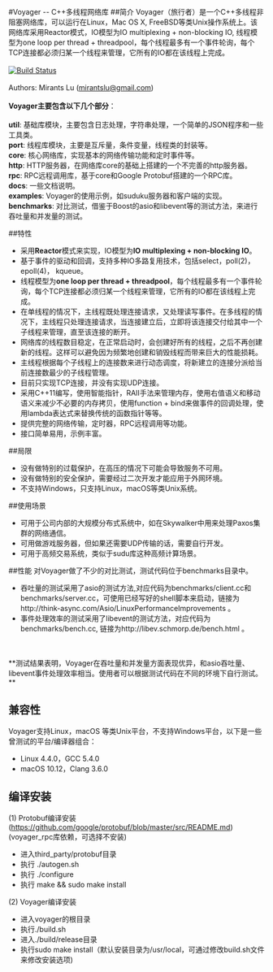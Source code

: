 #Voyager -- C++多线程网络库
##简介
Voyager（旅行者）是一个C++多线程非阻塞网络库，可以运行在Linux，Mac OS X, FreeBSD等类Unix操作系统上。该网络库采用Reactor模式，IO模型为IO multiplexing + non-blocking IO, 线程模型为one loop per thread + threadpool，每个线程最多有一个事件轮询，每个TCP连接都必须归某一个线程来管理，它所有的IO都在该线程上完成。
<br/>
<br/>[![Build Status](https://travis-ci.org/QiumingLu/voyager.svg?branch=master)](https://travis-ci.org/QiumingLu/voyager)
<br/>
<br/>Authors: Mirants Lu (mirantslu@gmail.com) 
<br/>
<br/>**Voyager主要包含以下几个部分**：
<br/>
<br/>**util**: 基础库模块，主要包含日志处理，字符串处理，一个简单的JSON程序和一些工具类。
<br/>**port**: 线程库模块，主要是互斥量，条件变量，线程类的封装等。
<br/>**core**: 核心网络库，实现基本的网络传输功能和定时事件等。
<br/>**http**: HTTP服务器，在网络库core的基础上搭建的一个不完善的http服务器。
<br/>**rpc**:  RPC远程调用库，基于core和Google Protobuf搭建的一个RPC库。
<br/>**docs**: 一些文档说明。
<br/>**examples**: Voyager的使用示例，如suduku服务器和客户端的实现。
<br/>**benchmarks**: 对比测试，借鉴于Boost的asio和libevent等的测试方法，来进行吞吐量和并发量的测试。

##特性
* 采用**Reactor**模式来实现，IO模型为**IO multiplexing + non-blocking IO**。
* 基于事件的驱动和回调，支持多种IO多路复用技术，包括select，poll(2)，epoll(4)， kqueue。
* 线程模型为**one loop per thread + threadpool**，每个线程最多有一个事件轮询，每个TCP连接都必须归某一个线程来管理，它所有的IO都在该线程上完成。
* 在单线程的情况下，主线程既处理连接请求，又处理读写事件。在多线程的情况下，主线程只处理连接请求，当连接建立后，立即将该连接交付给其中一个子线程来管理，直至该连接的断开。
* 网络库的线程数目稳定，在正常启动时，会创建好所有的线程，之后不再创建新的线程。这样可以避免因为频繁地创建和销毁线程而带来巨大的性能损耗。
* 主线程根据每个子线程上的连接数来进行动态调度，将新建立的连接分派给当前连接数最少的子线程管理。
* 目前只实现TCP连接，并没有实现UDP连接。
* 采用C++11编写，使用智能指针，RAII手法来管理内存，使用右值语义和移动语义来减少不必要的内存拷贝，使用function + bind来做事件的回调处理，使用lambda表达式来替换传统的函数指针等等。
* 提供完整的网络传输，定时器，RPC远程调用等功能。
* 接口简单易用，示例丰富。

##局限
* 没有做特别的过载保护，在高压的情况下可能会导致服务不可用。
* 没有做特别的安全保护，需要经过二次开发才能应用于外网环境。
* 不支持Windows，只支持Linux，macOS等类Unix系统。

##使用场景
* 可用于公司内部的大规模分布式系统中，如在Skywalker中用来处理Paxos集群的网络通信。
* 可用做游戏服务器，但如果还需要UDP传输的话，需要自行开发。
* 可用于高频交易系统，类似于sudu库这种高频计算场景。

##性能
对Voyager做了不少的对比测试，测试代码位于benchmarks目录中。
<br/>
* 吞吐量的测试采用了asio的测试方法,对应代码为benchmarks/client.cc和benchmarks/server.cc，可使用已经写好的shell脚本来启动，链接为http://think-async.com/Asio/LinuxPerformanceImprovements 。
* 事件处理效率的测试采用了libevent的测试方法，对应代码为benchmarks/bench.cc, 链接为http://libev.schmorp.de/bench.html 。
<br/>
<br/>**测试结果表明，Voyager在吞吐量和并发量方面表现优异，和asio吞吐量、libevent事件处理效率相当。使用者可以根据测试代码在不同的环境下自行测试。**

## 兼容性
Voyager支持Linux，macOS 等类Unix平台，不支持Windows平台，以下是一些曾测试的平台/编译器组合：
* Linux 4.4.0，GCC 5.4.0 
* macOS 10.12，Clang 3.6.0

## 编译安装
(1) Protobuf编译安装(https://github.com/google/protobuf/blob/master/src/README.md) (voyager_rpc库依赖，可选择不安装)
* 进入third_party/protobuf目录 
* 执行 ./autogen.sh
* 执行 ./configure 
* 执行 make && sudo make install

(2) Voyager编译安装
* 进入voyager的根目录
* 执行./build.sh
* 进入./build/release目录
* 执行sudo make install（默认安装目录为/usr/local，可通过修改build.sh文件来修改安装选项)


